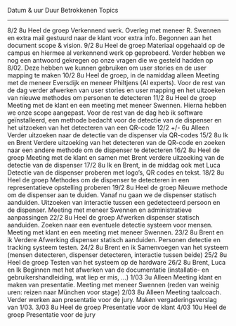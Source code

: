   Datum & uur   Duur     Betrokkenen                              Topics
  ------------- -------- ---------------------------------------- -----------------------------------------------------------------------------------------------------------------------------------------------------------------------------------------------------------------------------------------------------------------
  8/2           8u       Heel de groep                            Verkennend werk. Overleg met meneer R. Swennen en extra mail gestuurd naar de klant voor extra info. Begonnen aan het document scope & vision.
  9/2           8u       Heel de groep                            Materiaal opgehaald op de campus en hiermee al verkennend werk op geprobeerd. Verder hebben we nog een antwoord gekregen op onze vragen die we gesteld hadden op 8/02. Deze hebben we kunnen gebruiken om user stories en de user mapping te maken
  10/2          8u       Heel de groep, in de namiddag alleen     Meeting met de meneer Eversdijk en meneer Philtjens (AI experts). Voor de rest van de dag verder afwerken van user stories en user mapping en het uitzoeken van nieuwe methodes om personen te detecteren
  11/2          8u       Heel de groep                            Meeting met de klant en een meeting met meneer Swennen. Hierna hebben we onze scope aangepast. Voor de rest van de dag heb ik software geïnstalleerd, een methode bedacht voor de detectie van de dispenser en het uitzoeken van het detecteren van een QR-code
  12/2          +/- 6u   Alleen                                   Verder uitzoeken naar de detectie van de dispenser via QR-codes
  15/2          8u       Ik en Brent                              Verdere uitzoeking van het detecteren van de QR-code en zoeken naar een andere methode om de dispenser te detecteren
  16/2          8u       Heel de groep                            Meeting met de klant en samen met Brent verdere uitzoeking van de detectie van de dispenser
  17/2          8u       Ik en Brent, in de middag ook met Luca   Detectie van de dispenser proberen met logo’s, QR codes en tekst.
  18/2          8u       Heel de groep                            Methodes om de dispenser te detecteren in een representatieve opstelling proberen
  19/2          8u       Heel de groep                            Nieuwe methode om de dispenser aan te duiden. Vanaf nu gaan we de dispenser statisch aanduiden. Uitzoeken van interactie tussen een gedetecteerd persoon en de dispenser. Meeting met meneer Swennen en administratieve aanpassingen
  22/2          8u       Heel de groep                            Afwerken dispenser statisch aanduiden. Zoeken naar een eventuele detectie systeem voor mensen. Meeting met klant en een meeting met meneer Swennen.
  23/2          8u       Brent en ik                              Verdere Afwerking dispenser statisch aanduiden. Personen detectie en tracking systeem testen.
  24/2          8u       Brent en ik                              Samenvoegen van het systeem (mensen detecteren, dispenser detecteren, interactie tussen beide)
  25/2          8u       Heel de groep                            Testen van het systeem op de hardware
  26/2          8u       Brent, Luca en Ik                        Beginnen met het afwerken van de documentatie (installatie- en gebruikershandleiding, wat liep er mis, …)
  1/03          3u       Alleen                                   Meeting klant en maken van presentatie. Meeting met meneer Swennen (reden van weinig uren: reizen naar München voor stage)
  2/03          8u       Alleen                                   Meeting taalcoach. Verder werken aan presentatie voor de jury. Maken vergaderingsverslag van 1/03.
  3/03          8u       Heel de groep                            Presentatie voor de klant
  4/03          10u      Heel de groep                            Presentatie voor de jury
